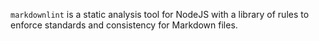 `markdownlint` is a static analysis tool for NodeJS with a library of rules to enforce standards and consistency for Markdown files.